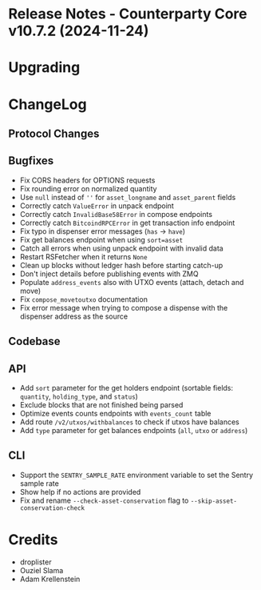 # Release Notes - Counterparty Core v10.7.2 (2024-11-24)



# Upgrading


# ChangeLog

## Protocol Changes

## Bugfixes

- Fix CORS headers for OPTIONS requests
- Fix rounding error on normalized quantity
- Use `null` instead of `''` for `asset_longname` and `asset_parent` fields
- Correctly catch `ValueError` in unpack endpoint
- Correctly catch `InvalidBase58Error` in compose endpoints
- Correctly catch `BitcoindRPCError` in get transaction info endpoint
- Fix typo in dispenser error messages (`has` -> `have`)
- Fix get balances endpoint when using `sort=asset`
- Catch all errors when using unpack endpoint with invalid data
- Restart RSFetcher when it returns `None`
- Clean up blocks without ledger hash before starting catch-up
- Don't inject details before publishing events with ZMQ
- Populate `address_events` also with UTXO events (attach, detach and move)
- Fix `compose_movetoutxo` documentation
- Fix error message when trying to compose a dispense with the dispenser address as the source

## Codebase


## API

- Add `sort` parameter for the get holders endpoint (sortable fields: `quantity`, `holding_type`, and `status`)
- Exclude blocks that are not finished being parsed
- Optimize events counts endpoints with `events_count` table
- Add route `/v2/utxos/withbalances` to check if utxos have balances
- Add `type` parameter for get balances endpoints (`all`, `utxo` or `address`)

## CLI

- Support the `SENTRY_SAMPLE_RATE` environment variable to set the Sentry sample rate
- Show help if no actions are provided
- Fix and rename `--check-asset-conservation` flag to `--skip-asset-conservation-check`

# Credits

* droplister 
* Ouziel Slama
* Adam Krellenstein
